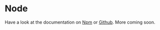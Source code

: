 # Node

Have a look at the documentation on [Npm](https://www.npmjs.com/package/@bitcoin-computer/node) or [Github](https://github.com/bitcoin-computer/monorepo/tree/main/packages/node). More coming soon.
